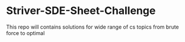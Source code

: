 # Striver-SDE-Sheet-Challenge
This repo will contains solutions for wide range of cs topics from brute force to optimal 

